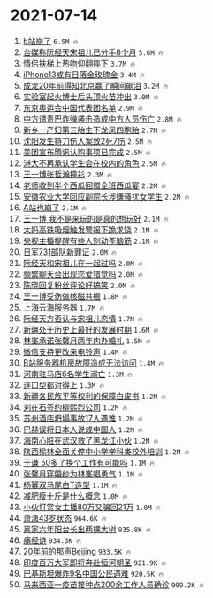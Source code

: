 # 2021-07-14

1. [b站崩了](https://s.weibo.com/weibo?q=%23b%E7%AB%99%E5%B4%A9%E4%BA%86%23&Refer=top) `6.5M 🔥`
1. [台媒称阮经天宋祖儿已分手8个月](https://s.weibo.com/weibo?q=%23%E5%8F%B0%E5%AA%92%E7%A7%B0%E9%98%AE%E7%BB%8F%E5%A4%A9%E5%AE%8B%E7%A5%96%E5%84%BF%E5%B7%B2%E5%88%86%E6%89%8B8%E4%B8%AA%E6%9C%88%23&Refer=top) `5.6M 🔥`
1. [情侣扶梯上热吻仰翻摔下](https://s.weibo.com/weibo?q=%23%E6%83%85%E4%BE%A3%E6%89%B6%E6%A2%AF%E4%B8%8A%E7%83%AD%E5%90%BB%E4%BB%B0%E7%BF%BB%E6%91%94%E4%B8%8B%23&Refer=top) `3.7M 🔥`
1. [iPhone13或有日落金玫瑰金](https://s.weibo.com/weibo?q=%23iPhone13%E6%88%96%E6%9C%89%E6%97%A5%E8%90%BD%E9%87%91%E7%8E%AB%E7%91%B0%E9%87%91%23&Refer=top) `3.4M 🔥`
1. [成龙20年前得知北京赢了瞬间飙泪](https://s.weibo.com/weibo?q=%23%E6%88%90%E9%BE%9920%E5%B9%B4%E5%89%8D%E5%BE%97%E7%9F%A5%E5%8C%97%E4%BA%AC%E8%B5%A2%E4%BA%86%E7%9E%AC%E9%97%B4%E9%A3%99%E6%B3%AA%23&Refer=top) `3.2M 🔥`
1. [实验室起火博士后头顶火苗冲出](https://s.weibo.com/weibo?q=%23%E5%AE%9E%E9%AA%8C%E5%AE%A4%E8%B5%B7%E7%81%AB%E5%8D%9A%E5%A3%AB%E5%90%8E%E5%A4%B4%E9%A1%B6%E7%81%AB%E8%8B%97%E5%86%B2%E5%87%BA%23&Refer=top) `3.0M 🔥`
1. [东京奥运会中国代表团名单](https://s.weibo.com/weibo?q=%23%E4%B8%9C%E4%BA%AC%E5%A5%A5%E8%BF%90%E4%BC%9A%E4%B8%AD%E5%9B%BD%E4%BB%A3%E8%A1%A8%E5%9B%A2%E5%90%8D%E5%8D%95%23&Refer=top) `2.9M 🔥`
1. [中方谴责巴炸弹袭击造成中方人员伤亡](https://s.weibo.com/weibo?q=%23%E4%B8%AD%E6%96%B9%E8%B0%B4%E8%B4%A3%E5%B7%B4%E7%82%B8%E5%BC%B9%E8%A2%AD%E5%87%BB%E9%80%A0%E6%88%90%E4%B8%AD%E6%96%B9%E4%BA%BA%E5%91%98%E4%BC%A4%E4%BA%A1%23&Refer=top) `2.8M 🔥`
1. [新乡一产妇第三胎生下龙凤四胞胎](https://s.weibo.com/weibo?q=%23%E6%96%B0%E4%B9%A1%E4%B8%80%E4%BA%A7%E5%A6%87%E7%AC%AC%E4%B8%89%E8%83%8E%E7%94%9F%E4%B8%8B%E9%BE%99%E5%87%A4%E5%9B%9B%E8%83%9E%E8%83%8E%23&Refer=top) `2.7M 🔥`
1. [沈阳发生持刀伤人案致2死7伤](https://s.weibo.com/weibo?q=%23%E6%B2%88%E9%98%B3%E5%8F%91%E7%94%9F%E6%8C%81%E5%88%80%E4%BC%A4%E4%BA%BA%E6%A1%88%E8%87%B42%E6%AD%BB7%E4%BC%A4%23&Refer=top) `2.5M 🔥`
1. [美团宣布腾讯认购事项已完成](https://s.weibo.com/weibo?q=%23%E7%BE%8E%E5%9B%A2%E5%AE%A3%E5%B8%83%E8%85%BE%E8%AE%AF%E8%AE%A4%E8%B4%AD%E4%BA%8B%E9%A1%B9%E5%B7%B2%E5%AE%8C%E6%88%90%23&Refer=top) `2.5M 🔥`
1. [港大不再承认学生会在校内的角色](https://s.weibo.com/weibo?q=%23%E6%B8%AF%E5%A4%A7%E4%B8%8D%E5%86%8D%E6%89%BF%E8%AE%A4%E5%AD%A6%E7%94%9F%E4%BC%9A%E5%9C%A8%E6%A0%A1%E5%86%85%E7%9A%84%E8%A7%92%E8%89%B2%23&Refer=top) `2.5M 🔥`
1. [王一博张哲瀚撞衫](https://s.weibo.com/weibo?q=%23%E7%8E%8B%E4%B8%80%E5%8D%9A%E5%BC%A0%E5%93%B2%E7%80%9A%E6%92%9E%E8%A1%AB%23&Refer=top) `2.3M 🔥`
1. [老师收到半个西瓜回赠全班西瓜宴](https://s.weibo.com/weibo?q=%23%E8%80%81%E5%B8%88%E6%94%B6%E5%88%B0%E5%8D%8A%E4%B8%AA%E8%A5%BF%E7%93%9C%E5%9B%9E%E8%B5%A0%E5%85%A8%E7%8F%AD%E8%A5%BF%E7%93%9C%E5%AE%B4%23&Refer=top) `2.2M 🔥`
1. [安徽农业大学回应副院长涉嫌骚扰女学生](https://s.weibo.com/weibo?q=%23%E5%AE%89%E5%BE%BD%E5%86%9C%E4%B8%9A%E5%A4%A7%E5%AD%A6%E5%9B%9E%E5%BA%94%E5%89%AF%E9%99%A2%E9%95%BF%E6%B6%89%E5%AB%8C%E9%AA%9A%E6%89%B0%E5%A5%B3%E5%AD%A6%E7%94%9F%23&Refer=top) `2.2M 🔥`
1. [A站也崩了](https://s.weibo.com/weibo?q=A%E7%AB%99%E4%B9%9F%E5%B4%A9%E4%BA%86&Refer=top) `2.1M 🔥`
1. [王一博 我不是来玩的是真的想玩好](https://s.weibo.com/weibo?q=%E7%8E%8B%E4%B8%80%E5%8D%9A%20%E6%88%91%E4%B8%8D%E6%98%AF%E6%9D%A5%E7%8E%A9%E7%9A%84%E6%98%AF%E7%9C%9F%E7%9A%84%E6%83%B3%E7%8E%A9%E5%A5%BD&Refer=top) `2.1M 🔥`
1. [大妈高铁吸烟触发警报下跪求饶](https://s.weibo.com/weibo?q=%23%E5%A4%A7%E5%A6%88%E9%AB%98%E9%93%81%E5%90%B8%E7%83%9F%E8%A7%A6%E5%8F%91%E8%AD%A6%E6%8A%A5%E4%B8%8B%E8%B7%AA%E6%B1%82%E9%A5%B6%23&Refer=top) `2.1M 🔥`
1. [央视主播提醒有些人别动歪脑筋](https://s.weibo.com/weibo?q=%23%E5%A4%AE%E8%A7%86%E4%B8%BB%E6%92%AD%E6%8F%90%E9%86%92%E6%9C%89%E4%BA%9B%E4%BA%BA%E5%88%AB%E5%8A%A8%E6%AD%AA%E8%84%91%E7%AD%8B%23&Refer=top) `2.1M 🔥`
1. [日军731部队新罪证](https://s.weibo.com/weibo?q=%23%E6%97%A5%E5%86%9B731%E9%83%A8%E9%98%9F%E6%96%B0%E7%BD%AA%E8%AF%81%23&Refer=top) `2.0M 🔥`
1. [阮经天和宋祖儿在一起过吗](https://s.weibo.com/weibo?q=%23%E9%98%AE%E7%BB%8F%E5%A4%A9%E5%92%8C%E5%AE%8B%E7%A5%96%E5%84%BF%E5%9C%A8%E4%B8%80%E8%B5%B7%E8%BF%87%E5%90%97%23&Refer=top) `2.0M 🔥`
1. [频繁聊天会出现恋爱错觉吗](https://s.weibo.com/weibo?q=%23%E9%A2%91%E7%B9%81%E8%81%8A%E5%A4%A9%E4%BC%9A%E5%87%BA%E7%8E%B0%E6%81%8B%E7%88%B1%E9%94%99%E8%A7%89%E5%90%97%23&Refer=top) `2.0M 🔥`
1. [陈晓回复粉丝评论好搞笑](https://s.weibo.com/weibo?q=%23%E9%99%88%E6%99%93%E5%9B%9E%E5%A4%8D%E7%B2%89%E4%B8%9D%E8%AF%84%E8%AE%BA%E5%A5%BD%E6%90%9E%E7%AC%91%23&Refer=top) `2.0M 🔥`
1. [王一博受伤做核磁共振](https://s.weibo.com/weibo?q=%23%E7%8E%8B%E4%B8%80%E5%8D%9A%E5%8F%97%E4%BC%A4%E5%81%9A%E6%A0%B8%E7%A3%81%E5%85%B1%E6%8C%AF%23&Refer=top) `1.8M 🔥`
1. [上海云海服务器](https://s.weibo.com/weibo?q=%23%E4%B8%8A%E6%B5%B7%E4%BA%91%E6%B5%B7%E6%9C%8D%E5%8A%A1%E5%99%A8%23&Refer=top) `1.7M 🔥`
1. [阮经天方否认与宋祖儿恋情](https://s.weibo.com/weibo?q=%23%E9%98%AE%E7%BB%8F%E5%A4%A9%E6%96%B9%E5%90%A6%E8%AE%A4%E4%B8%8E%E5%AE%8B%E7%A5%96%E5%84%BF%E6%81%8B%E6%83%85%23&Refer=top) `1.7M 🔥`
1. [新疆处于历史上最好的发展时期](https://s.weibo.com/weibo?q=%23%E6%96%B0%E7%96%86%E5%A4%84%E4%BA%8E%E5%8E%86%E5%8F%B2%E4%B8%8A%E6%9C%80%E5%A5%BD%E7%9A%84%E5%8F%91%E5%B1%95%E6%97%B6%E6%9C%9F%23&Refer=top) `1.6M 🔥`
1. [林峯承诺张馨月两年内办婚礼](https://s.weibo.com/weibo?q=%23%E6%9E%97%E5%B3%AF%E6%89%BF%E8%AF%BA%E5%BC%A0%E9%A6%A8%E6%9C%88%E4%B8%A4%E5%B9%B4%E5%86%85%E5%8A%9E%E5%A9%9A%E7%A4%BC%23&Refer=top) `1.5M 🔥`
1. [微信支持更改来电铃声](https://s.weibo.com/weibo?q=%23%E5%BE%AE%E4%BF%A1%E6%94%AF%E6%8C%81%E6%9B%B4%E6%94%B9%E6%9D%A5%E7%94%B5%E9%93%83%E5%A3%B0%23&Refer=top) `1.4M 🔥`
1. [B站服务器机房故障造成无法访问](https://s.weibo.com/weibo?q=%23B%E7%AB%99%E6%9C%8D%E5%8A%A1%E5%99%A8%E6%9C%BA%E6%88%BF%E6%95%85%E9%9A%9C%E9%80%A0%E6%88%90%E6%97%A0%E6%B3%95%E8%AE%BF%E9%97%AE%23&Refer=top) `1.4M 🔥`
1. [河南驻马店6名学生溺亡](https://s.weibo.com/weibo?q=%23%E6%B2%B3%E5%8D%97%E9%A9%BB%E9%A9%AC%E5%BA%976%E5%90%8D%E5%AD%A6%E7%94%9F%E6%BA%BA%E4%BA%A1%23&Refer=top) `1.3M 🔥`
1. [连口型都对得上](https://s.weibo.com/weibo?q=%23%E8%BF%9E%E5%8F%A3%E5%9E%8B%E9%83%BD%E5%AF%B9%E5%BE%97%E4%B8%8A%23&Refer=top) `1.3M 🔥`
1. [新疆各民族平等权利的保障白皮书](https://s.weibo.com/weibo?q=%23%E6%96%B0%E7%96%86%E5%90%84%E6%B0%91%E6%97%8F%E5%B9%B3%E7%AD%89%E6%9D%83%E5%88%A9%E7%9A%84%E4%BF%9D%E9%9A%9C%E7%99%BD%E7%9A%AE%E4%B9%A6%23&Refer=top) `1.2M 🔥`
1. [刘在石签约柳熙烈公司](https://s.weibo.com/weibo?q=%23%E5%88%98%E5%9C%A8%E7%9F%B3%E7%AD%BE%E7%BA%A6%E6%9F%B3%E7%86%99%E7%83%88%E5%85%AC%E5%8F%B8%23&Refer=top) `1.2M 🔥`
1. [苏州酒店坍塌事故17人遇难](https://s.weibo.com/weibo?q=%23%E8%8B%8F%E5%B7%9E%E9%85%92%E5%BA%97%E5%9D%8D%E5%A1%8C%E4%BA%8B%E6%95%8517%E4%BA%BA%E9%81%87%E9%9A%BE%23&Refer=top) `1.2M 🔥`
1. [巴赫误将日本人说成中国人](https://s.weibo.com/weibo?q=%23%E5%B7%B4%E8%B5%AB%E8%AF%AF%E5%B0%86%E6%97%A5%E6%9C%AC%E4%BA%BA%E8%AF%B4%E6%88%90%E4%B8%AD%E5%9B%BD%E4%BA%BA%23&Refer=top) `1.2M 🔥`
1. [海南心脏在武汉救了黑龙江小伙](https://s.weibo.com/weibo?q=%23%E6%B5%B7%E5%8D%97%E5%BF%83%E8%84%8F%E5%9C%A8%E6%AD%A6%E6%B1%89%E6%95%91%E4%BA%86%E9%BB%91%E9%BE%99%E6%B1%9F%E5%B0%8F%E4%BC%99%23&Refer=top) `1.2M 🔥`
1. [陕西榆林全面关停中小学学科类校外培训](https://s.weibo.com/weibo?q=%23%E9%99%95%E8%A5%BF%E6%A6%86%E6%9E%97%E5%85%A8%E9%9D%A2%E5%85%B3%E5%81%9C%E4%B8%AD%E5%B0%8F%E5%AD%A6%E5%AD%A6%E7%A7%91%E7%B1%BB%E6%A0%A1%E5%A4%96%E5%9F%B9%E8%AE%AD%23&Refer=top) `1.2M 🔥`
1. [于谦 50多了换个工作有可能吗](https://s.weibo.com/weibo?q=%E4%BA%8E%E8%B0%A6%2050%E5%A4%9A%E4%BA%86%E6%8D%A2%E4%B8%AA%E5%B7%A5%E4%BD%9C%E6%9C%89%E5%8F%AF%E8%83%BD%E5%90%97&Refer=top) `1.1M 🔥`
1. [张馨月穿婚纱为林峯唱勇气](https://s.weibo.com/weibo?q=%23%E5%BC%A0%E9%A6%A8%E6%9C%88%E7%A9%BF%E5%A9%9A%E7%BA%B1%E4%B8%BA%E6%9E%97%E5%B3%AF%E5%94%B1%E5%8B%87%E6%B0%94%23&Refer=top) `1.1M 🔥`
1. [杨幂双马尾白T造型](https://s.weibo.com/weibo?q=%23%E6%9D%A8%E5%B9%82%E5%8F%8C%E9%A9%AC%E5%B0%BE%E7%99%BDT%E9%80%A0%E5%9E%8B%23&Refer=top) `1.1M 🔥`
1. [减肥瘦十斤是什么概念](https://s.weibo.com/weibo?q=%23%E5%87%8F%E8%82%A5%E7%98%A6%E5%8D%81%E6%96%A4%E6%98%AF%E4%BB%80%E4%B9%88%E6%A6%82%E5%BF%B5%23&Refer=top) `1.0M 🔥`
1. [小伙打赏女主播80万又骗回21万](https://s.weibo.com/weibo?q=%23%E5%B0%8F%E4%BC%99%E6%89%93%E8%B5%8F%E5%A5%B3%E4%B8%BB%E6%92%AD80%E4%B8%87%E5%8F%88%E9%AA%97%E5%9B%9E21%E4%B8%87%23&Refer=top) `1.0M 🔥`
1. [萧潇43岁状态](https://s.weibo.com/weibo?q=%23%E8%90%A7%E6%BD%8743%E5%B2%81%E7%8A%B6%E6%80%81%23&Refer=top) `964.6K 🔥`
1. [离家六年阳台长出两棵大树](https://s.weibo.com/weibo?q=%23%E7%A6%BB%E5%AE%B6%E5%85%AD%E5%B9%B4%E9%98%B3%E5%8F%B0%E9%95%BF%E5%87%BA%E4%B8%A4%E6%A3%B5%E5%A4%A7%E6%A0%91%23&Refer=top) `935.8K 🔥`
1. [痛经诗](https://s.weibo.com/weibo?q=%23%E7%97%9B%E7%BB%8F%E8%AF%97%23&Refer=top) `934.3K 🔥`
1. [20年前的那声Beijing](https://s.weibo.com/weibo?q=%2320%E5%B9%B4%E5%89%8D%E7%9A%84%E9%82%A3%E5%A3%B0Beijing%23&Refer=top) `933.5K 🔥`
1. [印度百万大军即将奔赴恒河朝圣](https://s.weibo.com/weibo?q=%23%E5%8D%B0%E5%BA%A6%E7%99%BE%E4%B8%87%E5%A4%A7%E5%86%9B%E5%8D%B3%E5%B0%86%E5%A5%94%E8%B5%B4%E6%81%92%E6%B2%B3%E6%9C%9D%E5%9C%A3%23&Refer=top) `921.9K 🔥`
1. [巴基斯坦爆炸9名中国公民遇难](https://s.weibo.com/weibo?q=%23%E5%B7%B4%E5%9F%BA%E6%96%AF%E5%9D%A6%E7%88%86%E7%82%B89%E5%90%8D%E4%B8%AD%E5%9B%BD%E5%85%AC%E6%B0%91%E9%81%87%E9%9A%BE%23&Refer=top) `920.5K 🔥`
1. [马来西亚一疫苗接种点200余工作人员确诊](https://s.weibo.com/weibo?q=%23%E9%A9%AC%E6%9D%A5%E8%A5%BF%E4%BA%9A%E4%B8%80%E7%96%AB%E8%8B%97%E6%8E%A5%E7%A7%8D%E7%82%B9200%E4%BD%99%E5%B7%A5%E4%BD%9C%E4%BA%BA%E5%91%98%E7%A1%AE%E8%AF%8A%23&Refer=top) `909.2K 🔥`
